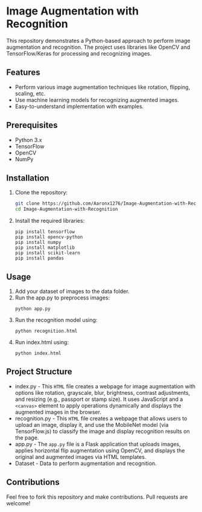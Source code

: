 # Image Augmentation with Recognition

This repository demonstrates a Python-based approach to perform image augmentation and recognition. The project uses libraries like OpenCV and TensorFlow/Keras for processing and recognizing images.

## Features

- Perform various image augmentation techniques like rotation, flipping, scaling, etc.
- Use machine learning models for recognizing augmented images.
- Easy-to-understand implementation with examples.

## Prerequisites

- Python 3.x
- TensorFlow
- OpenCV
- NumPy

## Installation

1. Clone the repository:
   ```bash
   git clone https://github.com/Aaronx1276/Image-Augmentation-with-Recognition.git
   cd Image-Augmentation-with-Recognition
2. Install the required libraries:
   ```
   pip install tensorflow
   pip install opencv-python
   pip install numpy
   pip install matplotlib
   pip install scikit-learn
   pip install pandas
   ```

## Usage
1. Add your dataset of images to the data folder.
2. Run the app.py to preprocess images:
   ```
   python app.py
   ```
3. Run the recognition model using:
   ```
   python recognition.html
   ```
5. Run index.html using:
   ```
   python index.html
   ```

## Project Structure
- index.py - This `HTML` file creates a webpage for image augmentation with options like rotation, grayscale, blur, brightness, contrast adjustments, and resizing (e.g., passport or stamp size). It uses JavaScript and a `<canvas>` element to apply operations dynamically and displays the augmented images in the browser.
- recognition.py - This `HTML` file creates a webpage that allows users to upload an image, display it, and use the MobileNet model (via TensorFlow.js) to classify the image and display recognition results on the page.
- app.py - The `app.py` file is a Flask application that uploads images, applies horizontal flip augmentation using OpenCV, and displays the original and augmented images via HTML templates.
- Dataset - Data to perform augmentation and recognition.

## Contributions
Feel free to fork this repository and make contributions. Pull requests are welcome!
